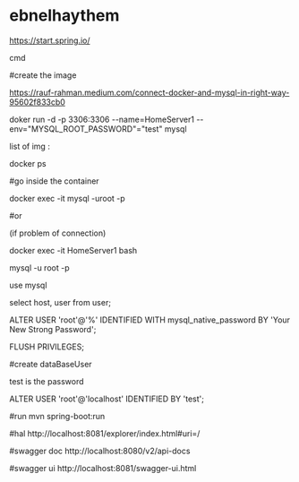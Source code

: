 # ebnelhaythem

https://start.spring.io/

cmd

#create the image

https://rauf-rahman.medium.com/connect-docker-and-mysql-in-right-way-95602f833cb0

doker run -d -p 3306:3306 --name=HomeServer1 --env="MYSQL_ROOT_PASSWORD"="test" mysql


list of img :

docker ps


#go inside the container  

docker exec -it <docker container> mysql -uroot -p

#or

(if problem of connection)

docker exec -it HomeServer1 bash

mysql -u root -p

use mysql

select host, user from user;

ALTER USER 'root'@'%' IDENTIFIED WITH mysql_native_password BY 'Your New Strong Password';

FLUSH PRIVILEGES;

#create dataBaseUser

test is the password

ALTER USER 'root'@'localhost' IDENTIFIED BY 'test';


#run
mvn spring-boot:run

#hal
http://localhost:8081/explorer/index.html#uri=/

#swagger doc
http://localhost:8080/v2/api-docs

#swagger ui
http://localhost:8081/swagger-ui.html
